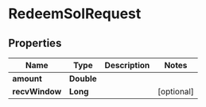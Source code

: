 

# RedeemSolRequest


## Properties

| Name | Type | Description | Notes |
|------------ | ------------- | ------------- | -------------|
|**amount** | **Double** |  |  |
|**recvWindow** | **Long** |  |  [optional] |



